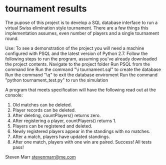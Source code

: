 tournament results
=================

The pupose of this project is to develop a SQL database interface to run a virtual Swiss elimination
style tournament.  There are a few things this implementation assumes, even number of players and a single 
tournament round.

Use:
To see a demonstration of the project you will need a machine configured with PSQL and the latest version of Python 2.7.
Follow the following steps to run the program, assuming you've already downloaded the project contents.
Navigate to the project folder
Run PSQL from the command line
Run the command "\i tournament.sql" to create the database
Run the command "\q" to exit the database enviroment
Run the command "python tournament_test.py" to run the simulation

A program that meets specification will have the following read out at the console:
1. Old matches can be deleted.
2. Player records can be deleted.
3. After deleting, countPlayers() returns zero.
4. After registering a player, countPlayers() returns 1.
5. Players can be registered and deleted.
6. Newly registered players appear in the standings with no matches.
7. After a match, players have updated standings.
8. After one match, players with one win are paired.
Success!  All tests pass!


Steven Marr
stevenmarr@me.com
